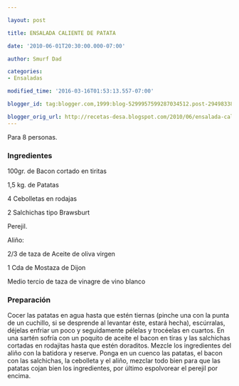 ```yaml
---

layout: post

title: ENSALADA CALIENTE DE PATATA

date: '2010-06-01T20:30:00.000-07:00'

author: Smurf Dad

categories:
- Ensaladas

modified_time: '2016-03-16T01:53:13.557-07:00'

blogger_id: tag:blogger.com,1999:blog-5299957599287034512.post-2949833826455418511

blogger_orig_url: http://recetas-desa.blogspot.com/2010/06/ensalada-caliente-de-patata.html
---
```


Para 8 personas.

<h3>Ingredientes</h3>

100gr. de Bacon cortado en tiritas

1,5 kg. de Patatas

4 Cebolletas en rodajas

2 Salchichas tipo Brawsburt

Perejil.

Aliño:

2/3 de taza de Aceite de oliva virgen

1 Cda de Mostaza de Dijon

Medio tercio de taza de vinagre de vino blanco

<h3>Preparación</h3>

Cocer las patatas en agua hasta que estén tiernas (pinche una con la punta de un cuchillo, si se desprende al levantar éste, estará hecha), escúrralas, déjelas enfriar un poco y seguidamente pélelas y trocéelas en cuartos. En una sartén sofría con un poquito de aceite el bacon en tiras y las salchichas cortadas en rodajitas hasta que estén doraditos. Mezcle los ingredientes del aliño con la batidora y reserve. Ponga en un cuenco las patatas, el bacon con las salchichas, la cebolleta y el aliño, mezclar todo bien para que las patatas cojan bien los ingredientes, por último espolvorear el perejil por encima.

